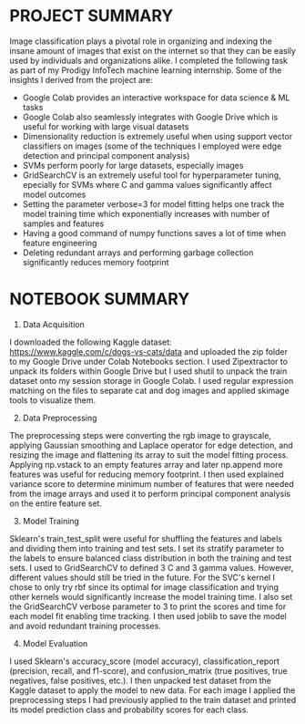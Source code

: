 # PROJECT SUMMARY

Image classification plays a pivotal role in organizing and indexing the insane amount of images that exist on the internet so that they can be easily used by individuals and organizations alike. I completed the following task as part of my Prodigy InfoTech machine learning internship. Some of the insights I derived from the project are:

- Google Colab provides an interactive workspace for data science & ML tasks
- Google Colab also seamlessly integrates with Google Drive which is useful for working with large visual datasets
- Dimensionality reduction is extremely useful when using support vector classifiers on images (some of the techniques I employed were edge detection and principal component analysis)
- SVMs perform poorly for large datasets, especially images
- GridSearchCV is an extremely useful tool for hyperparameter tuning, epecially for SVMs where C and gamma values significantly affect model outcomes
- Setting the parameter verbose=3 for model fitting helps one track the model training time which exponentially increases with number of samples and features
- Having a good command of numpy functions saves a lot of time when feature engineering
- Deleting redundant arrays and performing garbage collection significantly reduces memory footprint

# NOTEBOOK SUMMARY

1. Data Acquisition

I downloaded the following Kaggle dataset: https://www.kaggle.com/c/dogs-vs-cats/data and uploaded the zip folder to my Google Drive under Colab Notebooks section. I used Zipextractor to unpack its folders within Google Drive but I used shutil to unpack the train dataset onto my session storage in Google Colab. I used regular expression matching on the files to separate cat and dog images and applied skimage tools to visualize them.

2. Data Preprocessing

The preprocessing steps were converting the rgb image to grayscale, applying Gaussian smoothing and Laplace operator for edge detection, and resizing the image and flattening its array to suit the model fitting process. Applying np.vstack to an empty features array and later np.append more features was useful for reducing memory footprint. I then used explained variance score to determine minimum number of features that were needed from the image arrays and used it to perform principal component analysis on the entire feature set.

3. Model Training

Sklearn's train_test_split were useful for shuffling the features and labels and dividing them into training and test sets. I set its stratify parameter to the labels to ensure balanced class distribution in both the training and test sets. I used to GridSearchCV to defined 3 C and 3 gamma values. However, different values should still be tried in the future. For the SVC's kernel I chose to only try rbf since its optimal for image classification and trying other kernels would significantly increase the model training time. I also set the GridSearchCV verbose parameter to 3 to print the scores and time for each model fit enabling time tracking. I then used joblib to save the model and avoid redundant training processes.

4. Model Evaluation

I used Sklearn's accuracy_score (model accuracy), classification_report (precision, recall, and f1-score), and confusion_matrix (true positives, true negatives, false positives, etc.). I then unpacked test dataset from the Kaggle dataset to apply the model to new data. For each image I applied the preprocessing steps I had previously applied to the train dataset and printed its model prediction class and probability scores for each class.
